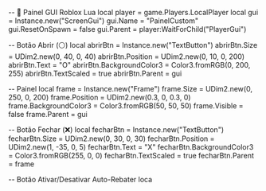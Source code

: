 -- 🔹 Painel GUI Roblox Lua
local player = game.Players.LocalPlayer
local gui = Instance.new("ScreenGui")
gui.Name = "PainelCustom"
gui.ResetOnSpawn = false
gui.Parent = player:WaitForChild("PlayerGui")

-- Botão Abrir (⚪)
local abrirBtn = Instance.new("TextButton")
abrirBtn.Size = UDim2.new(0, 40, 0, 40)
abrirBtn.Position = UDim2.new(0, 10, 0, 200)
abrirBtn.Text = "O"
abrirBtn.BackgroundColor3 = Color3.fromRGB(0, 200, 255)
abrirBtn.TextScaled = true
abrirBtn.Parent = gui

-- Painel
local frame = Instance.new("Frame")
frame.Size = UDim2.new(0, 250, 0, 200)
frame.Position = UDim2.new(0.3, 0, 0.3, 0)
frame.BackgroundColor3 = Color3.fromRGB(50, 50, 50)
frame.Visible = false
frame.Parent = gui

-- Botão Fechar (❌)
local fecharBtn = Instance.new("TextButton")
fecharBtn.Size = UDim2.new(0, 30, 0, 30)
fecharBtn.Position = UDim2.new(1, -35, 0, 5)
fecharBtn.Text = "X"
fecharBtn.BackgroundColor3 = Color3.fromRGB(255, 0, 0)
fecharBtn.TextScaled = true
fecharBtn.Parent = frame

-- Botão Ativar/Desativar Auto-Rebater
loca
